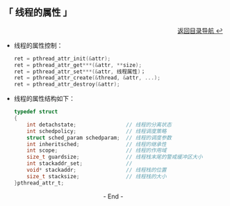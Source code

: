 ## 「 线程的属性 」

<div align="right">
    <a href="https://github.com/fmw666/Linux#-目录导航">返回目录导航 ↩</a>
</div>

+ 线程的属性控制：

    ```c
    ret = pthread_attr_init(&attr);
    ret = pthread_attr_get***(&attr, **size);
    ret = pthread_attr_set***(&attr, 线程属性)；
    ret = pthread_attr_create(&thread, &attr, ...);
    ret = pthread_attr_destroy(&attr);
    ```

+ 线程的属性结构如下：

    ```c
    typedef struct
    {
        int detachstate;                // 线程的分离状态
        int schedpolicy;                // 线程调度策略
        struct sched_param schedparam;  // 线程的调度参数
        int inheritsched;               // 线程的继承性
        int scope;                      // 线程的作用域
        size_t guardsize;               // 线程栈末尾的警戒缓冲区大小
        int stackaddr_set;              // 
        void* stackaddr;                // 线程栈的位置
        size_t stacksize;               // 线程栈的大小
    }pthread_attr_t;
    ```

<div align="center">
    - End -
</div>